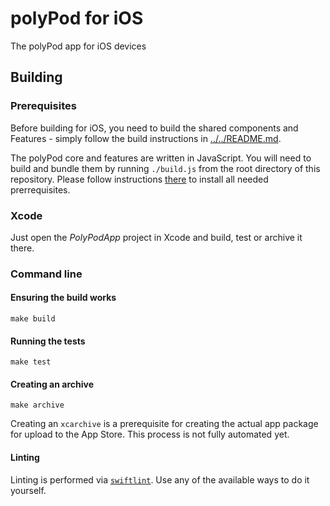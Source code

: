 # polyPod for iOS

The polyPod app for iOS devices

## Building

### Prerequisites

Before building for iOS, you need to build the shared components and
Features - simply follow the build instructions in
[../../README.md](../../README.md).

The polyPod core and features are written in JavaScript. You will need to build and bundle them by running `./build.js` from the root directory of this repository. Please follow instructions [there](../../README.md) to install all needed prerrequisites. 

### Xcode

Just open the _PolyPodApp_ project in Xcode and build, test or archive it there.

### Command line

#### Ensuring the build works

    make build

#### Running the tests

    make test

#### Creating an archive

    make archive

Creating an `xcarchive` is a prerequisite for creating the actual app package
for upload to the App Store. This process is not fully automated yet.

#### Linting

Linting is performed via [`swiftlint`](https://github.com/realm/SwiftLint). Use
any of the available ways to do it yourself.
